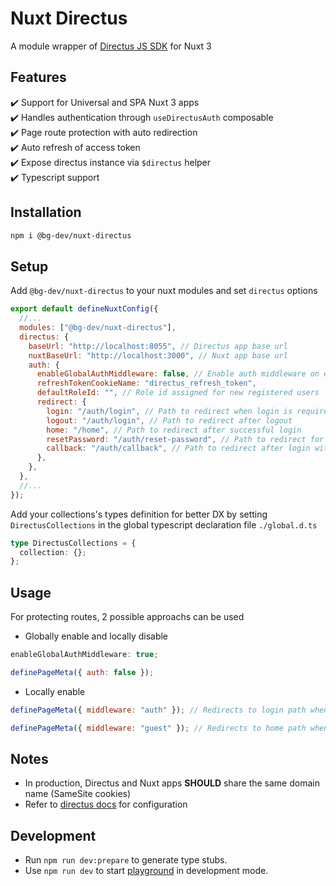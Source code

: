 # Nuxt Directus

A module wrapper of [Directus JS SDK](https://github.com/directus/sdk) for Nuxt 3

## Features

✔️ Support for Universal and SPA Nuxt 3 apps <br>
✔️ Handles authentication through `useDirectusAuth`
composable<br>
✔️ Page route protection with auto redirection<br>
✔️ Auto refresh of access token<br>
✔️ Expose directus instance via `$directus` helper<br>
✔️ Typescript support

## Installation

```bash
npm i @bg-dev/nuxt-directus
```

## Setup

Add `@bg-dev/nuxt-directus` to your nuxt modules and set `directus` options

```javascript
export default defineNuxtConfig({
  //...
  modules: ["@bg-dev/nuxt-directus"],
  directus: {
    baseUrl: "http://localhost:8055", // Directus app base url
    nuxtBaseUrl: "http://localhost:3000", // Nuxt app base url
    auth: {
      enableGlobalAuthMiddleware: false, // Enable auth middleware on every page
      refreshTokenCookieName: "directus_refresh_token",
      defaultRoleId: "", // Role id assigned for new registered users
      redirect: {
        login: "/auth/login", // Path to redirect when login is required
        logout: "/auth/login", // Path to redirect after logout
        home: "/home", // Path to redirect after successful login
        resetPassword: "/auth/reset-password", // Path to redirect for password reset
        callback: "/auth/callback", // Path to redirect after login with provider
      },
    },
  },
  //...
});
```

Add your collections's types definition for better DX by setting `DirectusCollections` in the global typescript declaration file `./global.d.ts`

```typescript
type DirectusCollections = {
  collection: {};
};
```

## Usage

For protecting routes, 2 possible approachs can be used

- Globally enable and locally disable

```javascript
enableGlobalAuthMiddleware: true;
```

```javascript
definePageMeta({ auth: false });
```

- Locally enable

```javascript
definePageMeta({ middleware: "auth" }); // Redirects to login path when not loggedIn
```

```javascript
definePageMeta({ middleware: "guest" }); // Redirects to home path when loggedIn
```

## Notes

- In production, Directus and Nuxt apps **SHOULD** share the same domain name (SameSite cookies)
- Refer to [directus docs](https://docs.directus.io/self-hosted/sso.html) for configuration

## Development

- Run `npm run dev:prepare` to generate type stubs.
- Use `npm run dev` to start [playground](./playground) in development mode.
